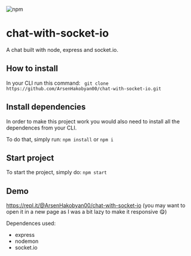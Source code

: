 ![npm](https://img.shields.io/npm/v/chat-with-socket-io)

# chat-with-socket-io

A chat built with node, express and socket.io.

## How to install

In your CLI run this command:
``` git clone https://github.com/ArsenHakobyan00/chat-with-socket-io.git```

## Install dependencies

In order to make this project work you would also need to install all the dependences from your CLI.

To do that, simply run: ```npm install``` or ``` npm i ```

## Start project

To start the project, simply do: ``` npm start ```

## Demo

<https://repl.it/@ArsenHakobyan00/chat-with-socket-io> (you may want to open it in a new page as I was a bit lazy to make it responsive 😋)

Dependences used:

- express
- nodemon
- socket.io
